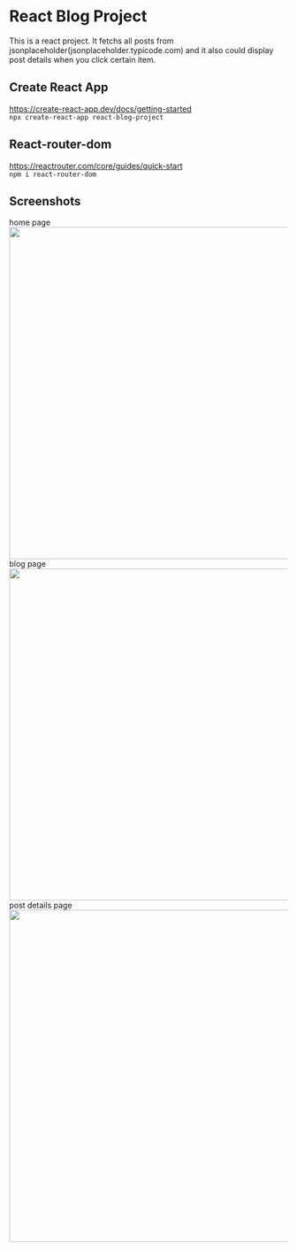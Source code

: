 # React Blog Project
This is a react project. It fetchs all posts from jsonplaceholder(jsonplaceholder.typicode.com) and it also could display post details when you click certain item.

## Create React App
https://create-react-app.dev/docs/getting-started   
```npx create-react-app react-blog-project```

## React-router-dom
https://reactrouter.com/core/guides/quick-start   
```npm i react-router-dom```

## Screenshots
home page   
<img src="https://github.com/JingyiNiu/react-blog-project/blob/master/public/screenshots/home.png" width=600>
blog page   
<img src="https://github.com/JingyiNiu/react-blog-project/blob/master/public/screenshots/posts.png" width=600>
post details page   
<img src="https://github.com/JingyiNiu/react-blog-project/blob/master/public/screenshots/post.png" width=600>
